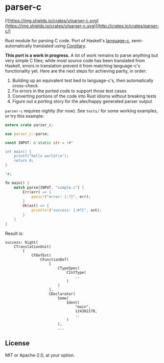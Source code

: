 # parser-c

[![https://img.shields.io/crates/v/parser-c.svg](https://img.shields.io/crates/v/parser-c.svg)](http://crates.io/crates/parser-c/)

Rust module for parsing C code. Port of Haskell's [language-c](https://github.com/visq/language-c), semi-automatically translated using [Corollary](https://github.com/tcr/corrode-but-in-rust).

**This port is a work in progress.** A lot of work remains to parse anything but very simple C files; while most source code has been translated from Haskell, errors in translation prevent it from matching language-c's functionality yet. Here are the next steps for achieving parity, in order:

1. Building up an equivalent test bed to language-c's, then automatically cross-check
1. Fix errors in the ported code to support those test cases
1. Converting portions of the code into Rust idioms without breaking tests
1. Figure out a porting story for the alex/happy generated parser output

`parser-c` requires nightly (for now). See `tests/` for some working examples, or try this example:

```rust
extern crate parser_c;

use parser_c::parse;

const INPUT: &'static str = r#"

int main() {
    printf("hello world!\n");
    return 0;
}

"#;

fn main() {
    match parse(INPUT, "simple.c") {
        Err(err) => {
            panic!("error: {:?}", err);
        }
        Ok(ast) => {
            println!("success: {:#?}", ast);
        }
    }
}
```

Result is:

```
success: Right(
    CTranslationUnit(
        [
            CFDefExt(
                CFunctionDef(
                    [
                        CTypeSpec(
                            CIntType(
                                ..
                            )
                        )
                    ],
                    CDeclarator(
                        Some(
                            Ident(
                                "main",
                                124382170,
                                ..
                            )
                        ),
                        ...
```

## License

MIT or Apache-2.0, at your option.
